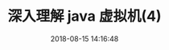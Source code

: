 ---
layout: post
title: 深入理解 java 虚拟机(4)
date: 2018-08-15 14:16:48
categories: 
- jvm
tags:
- java
- jvm
description: 深入理解 Java 虚拟机:JVM高级特性与最佳实践 读书笔记
---